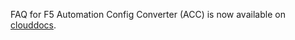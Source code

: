 FAQ for F5 Automation Config Converter (ACC) is now available on [clouddocs](https://clouddocs.f5.com/products/extensions/f5-automation-config-converter/latest/userguide/faq.html).
